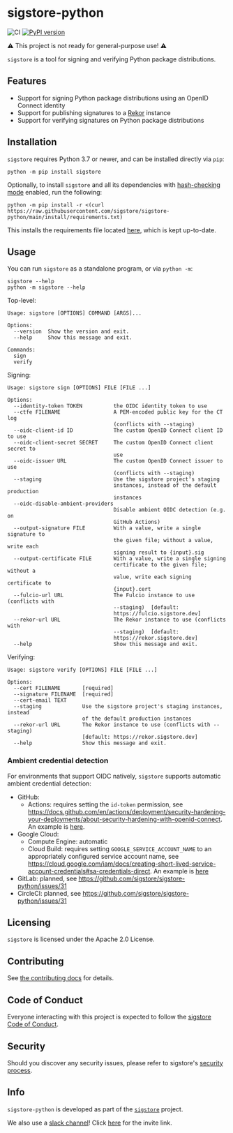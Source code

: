 sigstore-python
===============

<!--- @begin-badges@ --->
![CI](https://github.com/sigstore/sigstore-python/workflows/CI/badge.svg)
[![PyPI version](https://badge.fury.io/py/sigstore.svg)](https://pypi.org/project/sigstore)
<!--- @end-badges@ --->

⚠️ This project is not ready for general-purpose use! ⚠️

`sigstore` is a tool for signing and verifying Python package distributions.

## Features

* Support for signing Python package distributions using an OpenID Connect identity
* Support for publishing signatures to a [Rekor](https://github.com/sigstore/rekor) instance
* Support for verifying signatures on Python package distributions

## Installation

`sigstore` requires Python 3.7 or newer, and can be installed directly via `pip`:

```console
python -m pip install sigstore
```

Optionally, to install `sigstore` and all its dependencies with [hash-checking mode](https://pip.pypa.io/en/stable/topics/secure-installs/#hash-checking-mode) enabled, run the following:

```console
python -m pip install -r <(curl https://raw.githubusercontent.com/sigstore/sigstore-python/main/install/requirements.txt)
```

This installs the requirements file located [here](https://github.com/sigstore/sigstore-python/blob/main/install/requirements.txt), which is kept up-to-date.

## Usage

You can run `sigstore` as a standalone program, or via `python -m`:

```console
sigstore --help
python -m sigstore --help
```

Top-level:

<!-- @begin-sigstore-help@ -->
```
Usage: sigstore [OPTIONS] COMMAND [ARGS]...

Options:
  --version  Show the version and exit.
  --help     Show this message and exit.

Commands:
  sign
  verify
```
<!-- @end-sigstore-help@ -->

Signing:

<!-- @begin-sigstore-sign-help@ -->
```
Usage: sigstore sign [OPTIONS] FILE [FILE ...]

Options:
  --identity-token TOKEN          the OIDC identity token to use
  --ctfe FILENAME                 A PEM-encoded public key for the CT log
                                  (conflicts with --staging)
  --oidc-client-id ID             The custom OpenID Connect client ID to use
  --oidc-client-secret SECRET     The custom OpenID Connect client secret to
                                  use
  --oidc-issuer URL               The custom OpenID Connect issuer to use
                                  (conflicts with --staging)
  --staging                       Use the sigstore project's staging
                                  instances, instead of the default production
                                  instances
  --oidc-disable-ambient-providers
                                  Disable ambient OIDC detection (e.g. on
                                  GitHub Actions)
  --output-signature FILE         With a value, write a single signature to
                                  the given file; without a value, write each
                                  signing result to {input}.sig
  --output-certificate FILE       With a value, write a single signing
                                  certificate to the given file; without a
                                  value, write each signing certificate to
                                  {input}.cert
  --fulcio-url URL                The Fulcio instance to use (conflicts with
                                  --staging)  [default:
                                  https://fulcio.sigstore.dev]
  --rekor-url URL                 The Rekor instance to use (conflicts with
                                  --staging)  [default:
                                  https://rekor.sigstore.dev]
  --help                          Show this message and exit.
```
<!-- @end-sigstore-sign-help@ -->

Verifying:

<!-- @begin-sigstore-verify-help@ -->
```
Usage: sigstore verify [OPTIONS] FILE [FILE ...]

Options:
  --cert FILENAME       [required]
  --signature FILENAME  [required]
  --cert-email TEXT
  --staging             Use the sigstore project's staging instances, instead
                        of the default production instances
  --rekor-url URL       The Rekor instance to use (conflicts with --staging)
                        [default: https://rekor.sigstore.dev]
  --help                Show this message and exit.
```
<!-- @end-sigstore-verify-help@ -->

### Ambient credential detection

For environments that support OIDC natively, `sigstore` supports automatic ambient credential detection:

- GitHub:
  - Actions: requires setting the `id-token` permission, see https://docs.github.com/en/actions/deployment/security-hardening-your-deployments/about-security-hardening-with-openid-connect. An example is [here](https://github.com/sigstore/sigstore-python/blob/main/.github/workflows/release.yml).
- Google Cloud:
  - Compute Engine: automatic
  - Cloud Build: requires setting `GOOGLE_SERVICE_ACCOUNT_NAME` to an appropriately configured service account name, see https://cloud.google.com/iam/docs/creating-short-lived-service-account-credentials#sa-credentials-direct. An example is [here](https://github.com/sigstore/sigstore-python/blob/main/cloudbuild.yaml)
- GitLab: planned, see https://github.com/sigstore/sigstore-python/issues/31
- CircleCI: planned, see https://github.com/sigstore/sigstore-python/issues/31

## Licensing

`sigstore` is licensed under the Apache 2.0 License.

## Contributing

See [the contributing docs](https://github.com/sigstore/.github/blob/main/CONTRIBUTING.md) for details.

## Code of Conduct
Everyone interacting with this project is expected to follow the
[sigstore Code of Conduct](https://github.com/sigstore/.github/blob/main/CODE_OF_CONDUCT.md).

## Security

Should you discover any security issues, please refer to sigstore's [security
process](https://github.com/sigstore/.github/blob/main/SECURITY.md).

## Info

`sigstore-python` is developed as part of the [`sigstore`](https://sigstore.dev) project.

We also use a [slack channel](https://sigstore.slack.com)!
Click [here](https://join.slack.com/t/sigstore/shared_invite/zt-mhs55zh0-XmY3bcfWn4XEyMqUUutbUQ) for the invite link.
